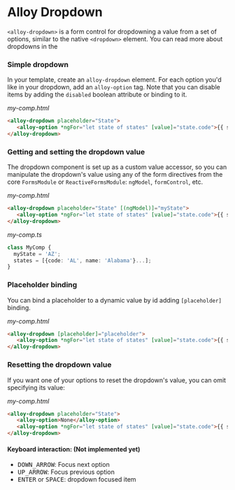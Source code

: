 # Alloy Dropdown

`<alloy-dropdown>` is a form control for dropdowning a value from a set of options, similar to the native
`<dropdown>` element. You can read more about dropdowns in the

### Simple dropdown

In your template, create an `alloy-dropdown` element. For each option you'd like in your dropdown, add an
`alloy-option` tag. Note that you can disable items by adding the `disabled` boolean attribute or
binding to it.

*my-comp.html*
```html
<alloy-dropdown placeholder="State">
   <alloy-option *ngFor="let state of states" [value]="state.code">{{ state.name }}</alloy-option>
</alloy-dropdown>
```

### Getting and setting the dropdown value

The dropdown component is set up as a custom value accessor, so you can manipulate the dropdown's value using
any of the form directives from the core `FormsModule` or `ReactiveFormsModule`: `ngModel`, `formControl`, etc.

*my-comp.html*
```html
<alloy-dropdown placeholder="State" [(ngModel)]="myState">
   <alloy-option *ngFor="let state of states" [value]="state.code">{{ state.name }}</alloy-option>
</alloy-dropdown>
```

*my-comp.ts*
```ts
class MyComp {
  myState = 'AZ';
  states = [{code: 'AL', name: 'Alabama'}...];
}
```

### Placeholder binding

You can bind a placeholder to a dynamic value by id adding `[placeholder]` binding.

*my-comp.html*
```html
<alloy-dropdown [placeholder]="placeholder">
   <alloy-option *ngFor="let state of states" [value]="state.code">{{ state.name }}</alloy-option>
</alloy-dropdown>
```

### Resetting the dropdown value

If you want one of your options to reset the dropdown's value, you can omit specifying its value:

*my-comp.html*
```html
<alloy-dropdown placeholder="State">
   <alloy-option>None</alloy-option>
   <alloy-option *ngFor="let state of states" [value]="state.code">{{ state.name }}</alloy-option>
</alloy-dropdown>
```

#### Keyboard interaction: (Not implemented yet)
- <kbd>DOWN_ARROW</kbd>: Focus next option
- <kbd>UP_ARROW</kbd>: Focus previous option
- <kbd>ENTER</kbd> or <kbd>SPACE</kbd>: dropdown focused item
